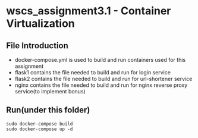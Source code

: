 # wscs_assignment3.1 - Container Virtualization

## File Introduction
- docker-compose.yml is used to build and run containers used for this assignment
- flask1 contains the file needed to build and run for login service
- flask2 contains the file needed to build and run for url-shortener service
- nginx contains the file needed to build and run for nginx reverse proxy service(to implement bonus)

## Run(under this folder)
```
sudo docker-compose build
sudo docker-compose up -d
```